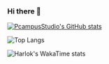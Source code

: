 ### Hi there 👋

<!---
nutthapol33/nutthapol33 is a ✨ special ✨ repository because its `README.md` (this file) appears on your GitHub profile.
You can click the Preview link to take a look at your changes.
--->

[![PcampusStudio's GitHub stats](https://github-readme-stats.vercel.app/api?username=PcampusStudio)](https://github.com/anuraghazra/github-readme-stats)


![Top Langs](https://github-readme-stats.vercel.app/api/top-langs/?username=PcampusStudio)

![Harlok's WakaTime stats](https://github-readme-stats.vercel.app/api/wakatime?username=ffflabs)
